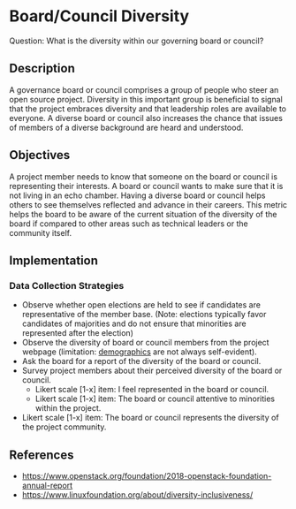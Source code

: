 # Board/Council Diversity

Question: What is the diversity within our governing board or council?

## Description

A governance board or council comprises a group of people who steer an open source project. Diversity in this important group is beneficial to signal that the project embraces diversity and that leadership roles are available to everyone. A diverse board or council also increases the chance that issues of members of a diverse background are heard and understood.

## Objectives

A project member needs to know that someone on the board or council is representing their interests. A board or council wants to make sure that it is not living in an echo chamber. Having a diverse board or council helps others to see themselves reflected and advance in their careers. This metric helps the board to be aware of the current situation of the diversity of the board if compared to other areas such as technical leaders or the community itself.

## Implementation

### Data Collection Strategies
- Observe whether open elections are held to see if candidates are representative of the member base. (Note: elections typically favor candidates of majorities and do not ensure that minorities are represented after the election)
- Observe the diversity of board or council members from the project webpage (limitation: [demographics](https://github.com/chaoss/wg-diversity-inclusion/tree/master/demographic-data) are not always self-evident).
- Ask the board for a report of the diversity of the board or council.
- Survey project members about their perceived diversity of the board or council.
    - Likert scale [1-x] item: I feel represented in the board or council.
    - Likert scale [1-x] item: The board or council attentive to minorities within the project.
- Likert scale [1-x] item: The board or council represents the diversity of the project community.

## References 

- https://www.openstack.org/foundation/2018-openstack-foundation-annual-report
- https://www.linuxfoundation.org/about/diversity-inclusiveness/

